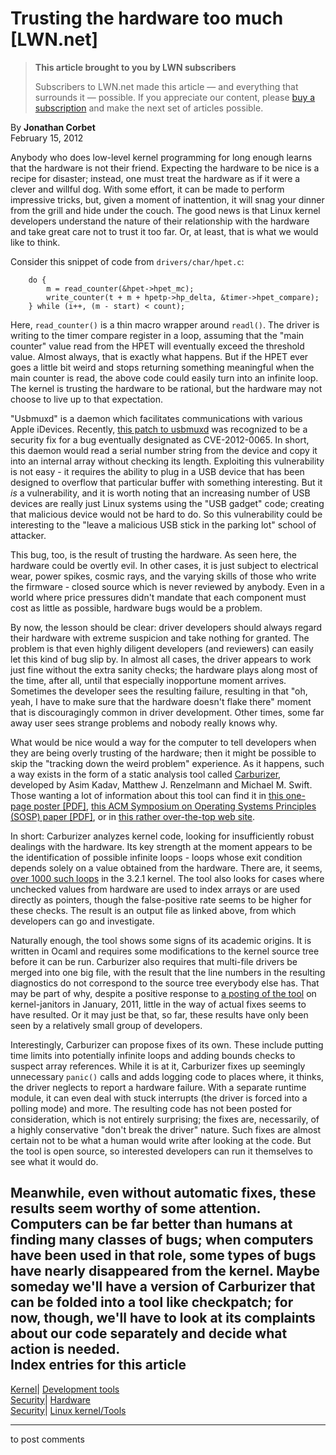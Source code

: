 # Trusting the hardware too much [LWN.net]

> **This article brought to you by LWN subscribers**
> 
> Subscribers to LWN.net made this article — and everything that surrounds it — possible. If you appreciate our content, please [buy a subscription](/Promo/nst-nag3/subscribe) and make the next set of articles possible. 

By **Jonathan Corbet**  
February 15, 2012 

Anybody who does low-level kernel programming for long enough learns that the hardware is not their friend. Expecting the hardware to be nice is a recipe for disaster; instead, one must treat the hardware as if it were a clever and willful dog. With some effort, it can be made to perform impressive tricks, but, given a moment of inattention, it will snag your dinner from the grill and hide under the couch. The good news is that Linux kernel developers understand the nature of their relationship with the hardware and take great care not to trust it too far. Or, at least, that is what we would like to think. 

Consider this snippet of code from `drivers/char/hpet.c`: 
    
    
    	do {
    		m = read_counter(&hpet->hpet_mc);
    		write_counter(t + m + hpetp->hp_delta, &timer->hpet_compare);
    	} while (i++, (m - start) < count);
    

Here, `read_counter()` is a thin macro wrapper around `readl()`. The driver is writing to the timer compare register in a loop, assuming that the "main counter" value read from the HPET will eventually exceed the threshold value. Almost always, that is exactly what happens. But if the HPET ever goes a little bit weird and stops returning something meaningful when the main counter is read, the above code could easily turn into an infinite loop. The kernel is trusting the hardware to be rational, but the hardware may not choose to live up to that expectation. 

"Usbmuxd" is a daemon which facilitates communications with various Apple iDevices. Recently, [this patch to usbmuxd](http://git.marcansoft.com/?p=usbmuxd.git;a=commitdiff;h=f794991993af56a74795891b4ff9da506bc893e6) was recognized to be a security fix for a bug eventually designated as CVE-2012-0065. In short, this daemon would read a serial number string from the device and copy it into an internal array without checking its length. Exploiting this vulnerability is not easy - it requires the ability to plug in a USB device that has been designed to overflow that particular buffer with something interesting. But it _is_ a vulnerability, and it is worth noting that an increasing number of USB devices are really just Linux systems using the "USB gadget" code; creating that malicious device would not be hard to do. So this vulnerability could be interesting to the "leave a malicious USB stick in the parking lot" school of attacker. 

This bug, too, is the result of trusting the hardware. As seen here, the hardware could be overtly evil. In other cases, it is just subject to electrical wear, power spikes, cosmic rays, and the varying skills of those who write the firmware - closed source which is never reviewed by anybody. Even in a world where price pressures didn't mandate that each component must cost as little as possible, hardware bugs would be a problem. 

By now, the lesson should be clear: driver developers should always regard their hardware with extreme suspicion and take nothing for granted. The problem is that even highly diligent developers (and reviewers) can easily let this kind of bug slip by. In almost all cases, the driver appears to work just fine without the extra sanity checks; the hardware plays along most of the time, after all, until that especially inopportune moment arrives. Sometimes the developer sees the resulting failure, resulting in that "oh, yeah, I have to make sure that the hardware doesn't flake there" moment that is discouragingly common in driver development. Other times, some far away user sees strange problems and nobody really knows why. 

What would be nice would a way for the computer to tell developers when they are being overly trusting of the hardware; then it might be possible to skip the "tracking down the weird problem" experience. As it happens, such a way exists in the form of a static analysis tool called [Carburizer](http://pages.cs.wisc.edu/~kadav/carbdownload.php), developed by Asim Kadav, Matthew J. Renzelmann and Michael M. Swift. Those wanting a lot of information about this tool can find it in [this one-page poster [PDF]](http://pages.cs.wisc.edu/~kadav/new2/pdfs/carb_poster.pdf), [this ACM Symposium on Operating Systems Principles (SOSP) paper [PDF]](http://pages.cs.wisc.edu/~kadav/new2/pdfs/carb-sosp09.pdf), or in [this rather over-the-top web site](http://pages.cs.wisc.edu/~kadav/new/carb/Site/Problem.html). 

In short: Carburizer analyzes kernel code, looking for insufficiently robust dealings with the hardware. Its key strength at the moment appears to be the identification of possible infinite loops - loops whose exit condition depends solely on a value obtained from the hardware. There are, it seems, [over 1000 such loops](http://pages.cs.wisc.edu/~kadav/busy_waits-3.2.1.txt) in the 3.2.1 kernel. The tool also looks for cases where unchecked values from hardware are used to index arrays or are used directly as pointers, though the false-positive rate seems to be higher for these checks. The result is an output file as linked above, from which developers can go and investigate. 

Naturally enough, the tool shows some signs of its academic origins. It is written in Ocaml and requires some modifications to the kernel source tree before it can be run. Carburizer also requires that multi-file drivers be merged into one big file, with the result that the line numbers in the resulting diagnostics do not correspond to the source tree everybody else has. That may be part of why, despite a positive response to [a posting of the tool](http://www.spinics.net/lists/linux-kernel-janitors/msg10472.html) on kernel-janitors in January, 2011, little in the way of actual fixes seems to have resulted. Or it may just be that, so far, these results have only been seen by a relatively small group of developers. 

Interestingly, Carburizer can propose fixes of its own. These include putting time limits into potentially infinite loops and adding bounds checks to suspect array references. While it is at it, Carburizer fixes up seemingly unnecessary `panic()` calls and adds logging code to places where, it thinks, the driver neglects to report a hardware failure. With a separate runtime module, it can even deal with stuck interrupts (the driver is forced into a polling mode) and more. The resulting code has not been posted for consideration, which is not entirely surprising; the fixes are, necessarily, of a highly conservative "don't break the driver" nature. Such fixes are almost certain not to be what a human would write after looking at the code. But the tool is open source, so interested developers can run it themselves to see what it would do. 

Meanwhile, even without automatic fixes, these results seem worthy of some attention. Computers can be far better than humans at finding many classes of bugs; when computers have been used in that role, some types of bugs have nearly disappeared from the kernel. Maybe someday we'll have a version of Carburizer that can be folded into a tool like checkpatch; for now, though, we'll have to look at its complaints about our code separately and decide what action is needed.  
Index entries for this article  
---  
[Kernel](/Kernel/Index)| [Development tools](/Kernel/Index#Development_tools)  
[Security](/Security/Index/)| [Hardware](/Security/Index/#Hardware)  
[Security](/Security/Index/)| [Linux kernel/Tools](/Security/Index/#Linux_kernel-Tools)  
  


* * *

to post comments 
